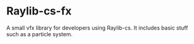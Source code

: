 # Raylib-cs-fx
A small vfx library for developers using Raylib-cs. It includes basic stuff such as a particle system.
